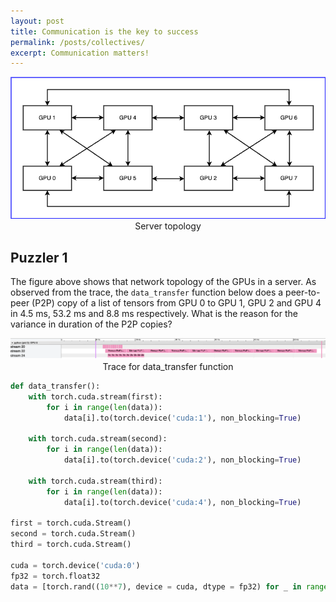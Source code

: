 ```yaml
---
layout: post
title: Communication is the key to success
permalink: /posts/collectives/
excerpt: Communication matters!
---
```


<p align = "center">
  <a href="/collectives/topology.png">
    <img src="/collectives/topology.png">
  </a>
  Server topology
</p>

## Puzzler 1

The figure above shows that network topology of the GPUs in a server. As observed from the trace, the
`data_transfer` function below does a peer-to-peer (P2P) copy of a list of tensors from GPU 0 to GPU
1, GPU 2 and GPU 4 in 4.5 ms, 53.2 ms and 8.8 ms respectively. What is the reason for the variance
in duration of the P2P copies?

<p align = "center">
  <a href="/collectives/p2p_trace.png">
    <img src="/collectives/p2p_trace.png">
  </a>
  Trace for data_transfer function
</p>

``` python
def data_transfer():
    with torch.cuda.stream(first):
        for i in range(len(data)):
            data[i].to(torch.device('cuda:1'), non_blocking=True)

    with torch.cuda.stream(second):
        for i in range(len(data)):
            data[i].to(torch.device('cuda:2'), non_blocking=True)

    with torch.cuda.stream(third):
        for i in range(len(data)):
            data[i].to(torch.device('cuda:4'), non_blocking=True)

first = torch.cuda.Stream()
second = torch.cuda.Stream()
third = torch.cuda.Stream()

cuda = torch.device('cuda:0')
fp32 = torch.float32
data = [torch.rand((10**7), device = cuda, dtype = fp32) for _ in range(10)]
```
